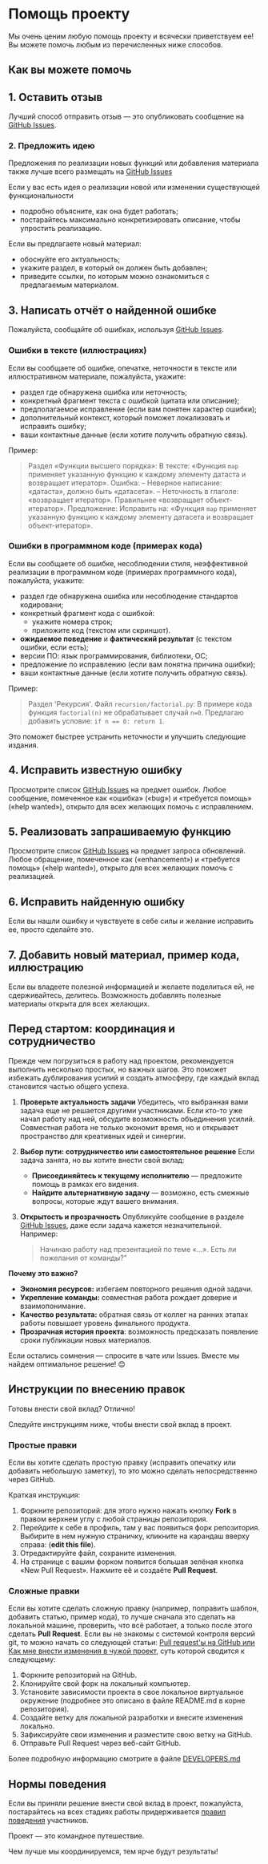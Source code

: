 # Помощь проекту

Мы очень ценим любую помощь проекту и всячески приветствуем ее!
Вы можете помочь любым из перечисленных ниже способов.


## Как вы можете помочь

## 1. Оставить отзыв

Лучший способ отправить отзыв — это опубликовать сообщение на
[GitHub Issues](../../issues).


### 2. Предложить идею

Предложения по реализации новых функций или добавления материала также лучше
всего размещать на [GitHub Issues](../../issues)

Если у вас есть идея о реализации новой или изменении существующей
функциональности

- подробно объясните, как она будет работать;
- постарайтесь максимально конкретизировать описание, чтобы упростить
реализацию.

Если вы предлагаете новый материал:

   - обоснуйте его актуальность;
   - укажите раздел, в который он должен быть добавлен;
   - приведите ссылки, по которым можно ознакомиться с предлагаемым материалом.


## 3. Написать отчёт о найденной ошибке

Пожалуйста, сообщайте об ошибках, используя [GitHub Issues](../../issues).

### Ошибки в тексте (иллюстрациях)

Если вы сообщаете об ошибке, опечатке, неточности в тексте или иллюстративном материале, пожалуйста, укажите:

- раздел где обнаружена ошибка или неточность;
- конкретный фрагмент текста с ошибкой (цитата или описание);
- предполагаемое исправление (если вам понятен характер ошибки);
- дополнительный контекст, который поможет локализовать и исправить ошибку;
- ваши контактные данные (если хотите получить обратную связь).

Пример:
> Раздел «Функции высшего порядка»:
> В тексте: «Функция `map` применяет указанную функцию к каждому элементу
> датаста и возвращает итератор».
> Ошибка:
> – Неверное написание: «датаста», должно быть «датасета».
> – Неточность в глаголе: «возвращает итератор».
> Правильнее «возвращает объект-итератор».
> Предложение:
>   Исправить на:
> «Функция `map` применяет указанную функцию к каждому элементу датасета и возвращает объект-итератор».

### Ошибки в программном коде (примерах кода)

Если вы сообщаете об ошибке, несоблюдении стиля, неэффективной реализации в
программном коде (примерах программного кода), пожалуйста, укажите:

- раздел где обнаружена ошибка или несоблюдение стандартов кодировани;
- конкретный фрагмент кода с ошибкой:
   - укажите номера строк;
   - приложите код (текстом или скриншот).
- **ожидаемое поведение** и **фактический результат** (с текстом ошибки,
если есть);
- версии ПО: язык программирования, библиотеки, ОС;
- предложение по исправлению (если вам понятна причина ошибки);
- ваши контактные данные (если хотите получить обратную связь).

Пример:
> Раздел 'Рекурсия'.
> Файл `recursion/factorial.py`:
> В примере кода функция `factorial(n)` не обрабатывает случай `n=0`.
> Предлагаю добавить условие: `if n == 0: return 1`.

Это поможет быстрее устранить неточности и улучшить следующие издания.


## 4. Исправить известную ошибку

Просмотрите список [GitHub Issues](../../issues) на предмет ошибок.
Любое сообщение, помеченное как &laquo;ошибка&raquo; (&laquo;bug&raquo;) и &laquo;требуется помощь&raquo;
(&laquo;help wanted&raquo;), открыто для всех желающих помочь с исправлением.


## 5. Реализовать запрашиваемую функцию

Просмотрите список [GitHub Issues](../../issues) на предмет запроса обновлений.
Любое обращение, помеченное как (&laquo;enhancement&raquo;) и &laquo;требуется помощь&raquo;
(&laquo;help wanted&raquo;), открыто для всех желающих помочь с реализацией.


## 6. Исправить найденную ошибку

Если вы нашли ошибку и чувствуете в себе силы и желание исправить ее, просто
сделайте это.


## 7. Добавить новый материал, пример кода, иллюстрацию

Если вы владеете полезной информацией и желаете поделиться ей, не
сдерживайтесь, делитесь.
Возможность добавлять полезные материалы открыта для всех желающих.


## Перед стартом: координация и сотрудничество

Прежде чем погрузиться в работу над проектом, рекомендуется выполнить несколько
простых, но важных шагов.
Это поможет избежать дублирования усилий и создать атмосферу, где каждый вклад
становится частью общего успеха.

1. **Проверьте актуальность задачи**
   Убедитесь, что выбранная вами задача еще не решается другими участниками.
   Если кто-то уже начал работу над ней, обсудите возможность объединения
   усилий.
   Совместная работа не только экономит время, но и открывает пространство для
   креативных идей и синергии.

2. **Выбор пути: сотрудничество или самостоятельное решение**
   Если задача занята, но вы хотите внести свой вклад:
     - **Присоединяйтесь к текущему исполнителю** — предложите помощь в рамках
     его видения.
     - **Найдите альтернативную задачу** — возможно, есть смежные вопросы,
     которые ждут вашего внимания.

3. **Открытость и прозрачность**
   Опубликуйте сообщение в разделе [GitHub Issues](../../issues), даже если
   задача кажется незначительной. Например:
   > Начинаю работу над презентацией по теме &laquo;...&raquo;.
   > Есть ли пожелания от команды?"

**Почему это важно?**

- **Экономия ресурсов:** избегаем повторного решения одной задачи.
- **Укрепление команды:** совместная работа рождает доверие и взаимопонимание.
- **Качество результата:** обратная связь от коллег на ранних этапах работы
  повышает уровень финального   продукта.
- **Прозрачная история проекта**: возможность предсказать появление сроки
  публикации новых материалов.

Если остались сомнения — спросите в чате или Issues.
Вместе мы найдем оптимальное решение! 😊


## Инструкции по внесению правок

Готовы внести свой вклад? Отлично!

Следуйте инструкциям ниже, чтобы внести свой вклад в проект.


### Простые правки

Если вы хотите сделать простую правку (исправить опечатку или добавить
небольшую заметку), то это можно сделать непосредственно через GitHub.

Краткая инструкция:

1. Форкните репозиторий: для этого нужно нажать кнопку **Fork** в правом
верхнем углу с любой страницы репозитория.
2. Перейдите к себе в профиль, там у вас появиться форк репозитория.
Выбирите в нем нужную страничку, кликните на карандаш вверху справа:
(**edit this file**).
3. Отредактируйте файл, сохраните изменения.
4. На странице с вашим форком появится большая зелёная кнопка
&laquo;New Pull Request&raquo;. Нажмите её и создаёте **Pull Request**.

### Сложные правки

Если вы хотите сделать сложную правку (например, поправить шаблон, добавить
статью, пример кода), то лучше сначала это сделать на локальной машине,
проверить, что всё работает, а только после этого сделать **Pull Request**.
Если вы не знакомы с системой контроля версий git, то можно начать со следующей
статьи:
[Pull request'ы на GitHub или Как мне внести изменения в чужой проект](http://habrahabr.ru/post/125999/),
суть которой сводится к следующему:

1. Форкните репозиторий на GitHub.
2. Клонируйте свой форк на локальный компьютер.
3. Установите зависимости проекта в свое локальное виртуальное окружение
(подробнее это описано в файле README.md в корне репозитория).
4. Создайте ветку для локальной разработки и внесите изменения локально.
5. Зафиксируйте свои изменения и разместите свою ветку на GitHub.
6. Отправьте Pull Request через веб-сайт GitHub.

Более подробную информацию смотрите в файле [DEVELOPERS.md](./DEVELOPERS.md)


## Нормы поведения

Если вы приняли решение внести свой вклад в проект, пожалуйста, постарайтесь
на всех стадиях работы придерживается [правил поведения](./CONDUCT.md)
участников.


Проект — это командное путешествие.

Чем лучше мы координируемся, тем ярче будут результаты!
